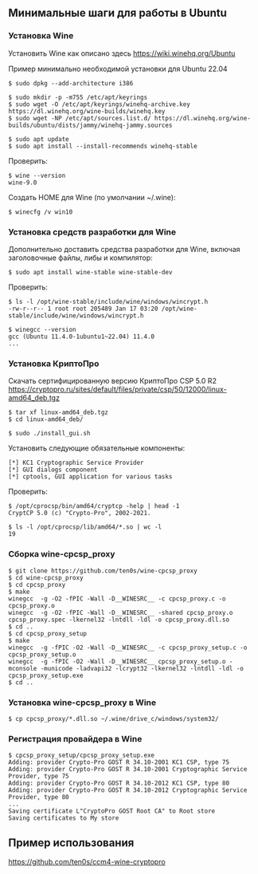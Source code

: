## Минимальные шаги для работы в Ubuntu

### Установка  Wine

Установить Wine как описано здесь https://wiki.winehq.org/Ubuntu

Пример минимально необходимой установки для Ubuntu 22.04

```
$ sudo dpkg --add-architecture i386
```

```
$ sudo mkdir -p -m755 /etc/apt/keyrings
$ sudo wget -O /etc/apt/keyrings/winehq-archive.key https://dl.winehq.org/wine-builds/winehq.key
$ sudo wget -NP /etc/apt/sources.list.d/ https://dl.winehq.org/wine-builds/ubuntu/dists/jammy/winehq-jammy.sources
```

```
$ sudo apt update
$ sudo apt install --install-recommends winehq-stable
```

Проверить:

```
$ wine --version
wine-9.0
```

Создать HOME для Wine (по умолчании ~/.wine):

```
$ winecfg /v win10
```

### Установка средств разработки для Wine

Дополнительно доставить средства разработки для Wine, включая заголовочные файлы, либы и компилятор:

```
$ sudo apt install wine-stable wine-stable-dev
```

Проверить:

```
$ ls -l /opt/wine-stable/include/wine/windows/wincrypt.h
-rw-r--r-- 1 root root 205489 Jan 17 03:20 /opt/wine-stable/include/wine/windows/wincrypt.h
```

```
$ winegcc --version
gcc (Ubuntu 11.4.0-1ubuntu1~22.04) 11.4.0
...
```

### Установка КриптоПро

Скачать сертифицированную версию КриптоПро CSP 5.0 R2<br>
https://cryptopro.ru/sites/default/files/private/csp/50/12000/linux-amd64_deb.tgz

```
$ tar xf linux-amd64_deb.tgz
$ cd linux-amd64_deb/
```

```
$ sudo ./install_gui.sh
```

Установить следующие обязательные компоненты:

```
[*] KC1 Cryptographic Service Provider
[*] GUI dialogs component
[*] cptools, GUI application for various tasks
```

Проверить:

```
$ /opt/cprocsp/bin/amd64/cryptcp -help | head -1
CryptCP 5.0 (c) "Crypto-Pro", 2002-2021.
```

```
$ ls -l /opt/cprocsp/lib/amd64/*.so | wc -l
19
```

### Сборка wine-cpcsp_proxy

```
$ git clone https://github.com/ten0s/wine-cpcsp_proxy
$ cd wine-cpcsp_proxy
$ cd cpcsp_proxy
$ make
winegcc  -g -O2 -fPIC -Wall -D__WINESRC__ -c cpcsp_proxy.c -o cpcsp_proxy.o
winegcc  -g -O2 -fPIC -Wall -D__WINESRC__ -shared cpcsp_proxy.o cpcsp_proxy.spec -lkernel32 -lntdll -ldl -o cpcsp_proxy.dll.so
$ cd ..
$ cd cpcsp_proxy_setup
$ make
winegcc  -g -fPIC -O2 -Wall -D__WINESRC__ -c cpcsp_proxy_setup.c -o cpcsp_proxy_setup.o
winegcc  -g -fPIC -O2 -Wall -D__WINESRC__ cpcsp_proxy_setup.o -mconsole -municode -ladvapi32 -lcrypt32 -lkernel32 -lntdll -ldl -o cpcsp_proxy_setup.exe
$ cd ..
```

### Установка wine-cpcsp_proxy в Wine

```
$ cp cpcsp_proxy/*.dll.so ~/.wine/drive_c/windows/system32/
```

### Регистрация провайдера в Wine

```
$ cpcsp_proxy_setup/cpcsp_proxy_setup.exe
Adding: provider Crypto-Pro GOST R 34.10-2001 KC1 CSP, type 75
Adding: provider Crypto-Pro GOST R 34.10-2001 Cryptographic Service Provider, type 75
Adding: provider Crypto-Pro GOST R 34.10-2012 KC1 CSP, type 80
Adding: provider Crypto-Pro GOST R 34.10-2012 Cryptographic Service Provider, type 80
...
Saving certificate L"CryptoPro GOST Root CA" to Root store
Saving certificates to My store
```

## Пример использования

https://github.com/ten0s/ccm4-wine-cryptopro
